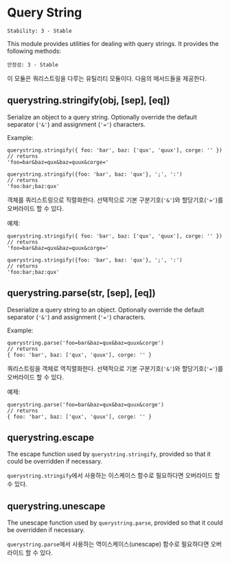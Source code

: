 # Query String

    Stability: 3 - Stable

<!--name=querystring-->

This module provides utilities for dealing with query strings.
It provides the following methods:

    안정성: 3 - Stable

<!--name=querystring-->

이 모듈은 쿼리스트링을 다루는 유틸리티 모듈이다.
다음의 메서드들을 제공한다.

## querystring.stringify(obj, [sep], [eq])

Serialize an object to a query string.
Optionally override the default separator (`'&'`) and assignment (`'='`)
characters.

Example:

    querystring.stringify({ foo: 'bar', baz: ['qux', 'quux'], corge: '' })
    // returns
    'foo=bar&baz=qux&baz=quux&corge='

    querystring.stringify({foo: 'bar', baz: 'qux'}, ';', ':')
    // returns
    'foo:bar;baz:qux'

객체를 쿼리스트링으로 직렬화한다.
선택적으로 기본 구분기호(`'&'`)와 할당기호(`'='`)를 오버라이드 할 수 있다.

예제:

    querystring.stringify({ foo: 'bar', baz: ['qux', 'quux'], corge: '' })
    // returns
    'foo=bar&baz=qux&baz=quux&corge='

    querystring.stringify({foo: 'bar', baz: 'qux'}, ';', ':')
    // returns
    'foo:bar;baz:qux'

## querystring.parse(str, [sep], [eq])

Deserialize a query string to an object.
Optionally override the default separator (`'&'`) and assignment (`'='`)
characters.

Example:

    querystring.parse('foo=bar&baz=qux&baz=quux&corge')
    // returns
    { foo: 'bar', baz: ['qux', 'quux'], corge: '' }

쿼리스트링을 객체로 역직렬화한다.
선택적으로 기본 구분기호(`'&'`)와 할당기호(`'='`)를 오버라이드 할 수 있다.

예제:

    querystring.parse('foo=bar&baz=qux&baz=quux&corge')
    // returns
    { foo: 'bar', baz: ['qux', 'quux'], corge: '' }

## querystring.escape

The escape function used by `querystring.stringify`,
provided so that it could be overridden if necessary.

`querystring.stringify`에서 사용하는 이스케이스 함수로 
필요하다면 오버라이드 할 수 있다.

## querystring.unescape

The unescape function used by `querystring.parse`,
provided so that it could be overridden if necessary.

`querystring.parse`에서 사용하는 역이스케이스(unescape) 함수로 
필요하다면 오버라이드 할 수 있다.
